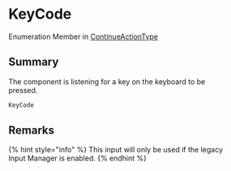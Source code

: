 # KeyCode

Enumeration Member in [ContinueActionType](yarn.unity.legacy.dialogueadvanceinput.continueactiontype-1.md)

## Summary

The component is listening for a key on the keyboard to be\
pressed.

```csharp
KeyCode
```

## Remarks

{% hint style="info" %}
This input will only be used if the legacy\
Input Manager is enabled.
{% endhint %}
